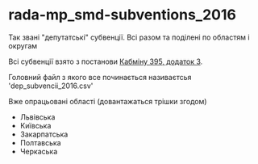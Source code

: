 # rada-mp_smd-subventions_2016
Так звані "депутатські" субвенції. Всі разом та поділені по областям і округам

Всі субвенції взято з постанови [Кабміну 395, додаток 3](http://zakon2.rada.gov.ua/laws/show/395-2016-%D0%BF/page3).

Головний файл з якого все починається називаєтсья 'dep_subvencii_2016.csv'

Вже опрацьовані області (довантажаться трішки згодом)
* Львівська
* Київська
* Закарпатська
* Полтавська
* Черкаська

